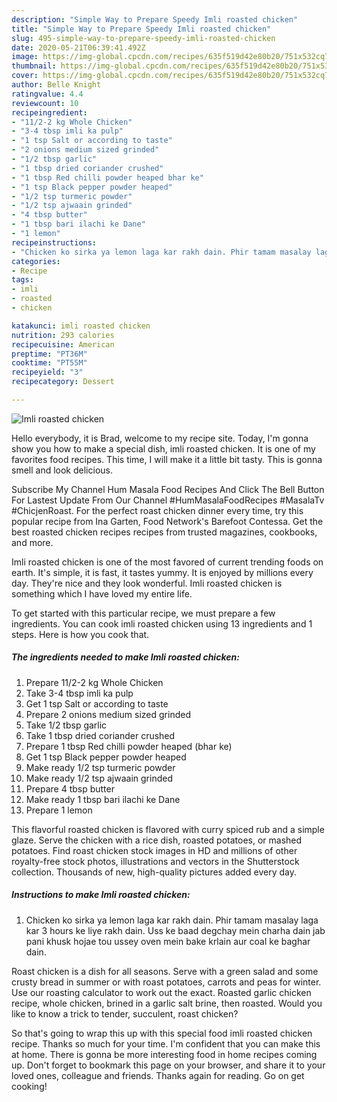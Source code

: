 ```yaml
---
description: "Simple Way to Prepare Speedy Imli roasted chicken"
title: "Simple Way to Prepare Speedy Imli roasted chicken"
slug: 495-simple-way-to-prepare-speedy-imli-roasted-chicken
date: 2020-05-21T06:39:41.492Z
image: https://img-global.cpcdn.com/recipes/635f519d42e80b20/751x532cq70/imli-roasted-chicken-recipe-main-photo.jpg
thumbnail: https://img-global.cpcdn.com/recipes/635f519d42e80b20/751x532cq70/imli-roasted-chicken-recipe-main-photo.jpg
cover: https://img-global.cpcdn.com/recipes/635f519d42e80b20/751x532cq70/imli-roasted-chicken-recipe-main-photo.jpg
author: Belle Knight
ratingvalue: 4.4
reviewcount: 10
recipeingredient:
- "11/2-2 kg Whole Chicken"
- "3-4 tbsp imli ka pulp"
- "1 tsp Salt or according to taste"
- "2 onions medium sized grinded"
- "1/2 tbsp garlic"
- "1 tbsp dried coriander crushed"
- "1 tbsp Red chilli powder heaped bhar ke"
- "1 tsp Black pepper powder heaped"
- "1/2 tsp turmeric powder"
- "1/2 tsp ajwaain grinded"
- "4 tbsp butter"
- "1 tbsp bari ilachi ke Dane"
- "1 lemon"
recipeinstructions:
- "Chicken ko sirka ya lemon laga kar rakh dain. Phir tamam masalay laga kar 3 hours ke liye rakh dain. Uss ke baad degchay mein charha dain jab pani khusk hojae tou ussey oven mein bake krlain aur coal ke baghar dain."
categories:
- Recipe
tags:
- imli
- roasted
- chicken

katakunci: imli roasted chicken 
nutrition: 293 calories
recipecuisine: American
preptime: "PT36M"
cooktime: "PT55M"
recipeyield: "3"
recipecategory: Dessert

---
```



![Imli roasted chicken](https://img-global.cpcdn.com/recipes/635f519d42e80b20/751x532cq70/imli-roasted-chicken-recipe-main-photo.jpg)

Hello everybody, it is Brad, welcome to my recipe site. Today, I'm gonna show you how to make a special dish, imli roasted chicken. It is one of my favorites food recipes. This time, I will make it a little bit tasty. This is gonna smell and look delicious.

Subscribe My Channel Hum Masala Food Recipes And Click The Bell Button For Lastest Update From Our Channel #HumMasalaFoodRecipes #MasalaTv #ChicjenRoast. For the perfect roast chicken dinner every time, try this popular recipe from Ina Garten, Food Network&#39;s Barefoot Contessa. Get the best roasted chicken recipes recipes from trusted magazines, cookbooks, and more.

Imli roasted chicken is one of the most favored of current trending foods on earth. It's simple, it is fast, it tastes yummy. It is enjoyed by millions every day. They're nice and they look wonderful. Imli roasted chicken is something which I have loved my entire life.


To get started with this particular recipe, we must prepare a few ingredients. You can cook imli roasted chicken using 13 ingredients and 1 steps. Here is how you cook that.

<!--inarticleads1-->

##### The ingredients needed to make Imli roasted chicken:

1. Prepare 11/2-2 kg Whole Chicken
1. Take 3-4 tbsp imli ka pulp
1. Get 1 tsp Salt or according to taste
1. Prepare 2 onions medium sized grinded
1. Take 1/2 tbsp garlic
1. Take 1 tbsp dried coriander crushed
1. Prepare 1 tbsp Red chilli powder heaped (bhar ke)
1. Get 1 tsp Black pepper powder heaped
1. Make ready 1/2 tsp turmeric powder
1. Make ready 1/2 tsp ajwaain grinded
1. Prepare 4 tbsp butter
1. Make ready 1 tbsp bari ilachi ke Dane
1. Prepare 1 lemon


This flavorful roasted chicken is flavored with curry spiced rub and a simple glaze. Serve the chicken with a rice dish, roasted potatoes, or mashed potatoes. Find roast chicken stock images in HD and millions of other royalty-free stock photos, illustrations and vectors in the Shutterstock collection. Thousands of new, high-quality pictures added every day. 

<!--inarticleads2-->

##### Instructions to make Imli roasted chicken:

1. Chicken ko sirka ya lemon laga kar rakh dain. Phir tamam masalay laga kar 3 hours ke liye rakh dain. Uss ke baad degchay mein charha dain jab pani khusk hojae tou ussey oven mein bake krlain aur coal ke baghar dain.


Roast chicken is a dish for all seasons. Serve with a green salad and some crusty bread in summer or with roast potatoes, carrots and peas for winter. Use our roasting calculator to work out the exact. Roasted garlic chicken recipe, whole chicken, brined in a garlic salt brine, then roasted. Would you like to know a trick to tender, succulent, roast chicken? 

So that's going to wrap this up with this special food imli roasted chicken recipe. Thanks so much for your time. I'm confident that you can make this at home. There is gonna be more interesting food in home recipes coming up. Don't forget to bookmark this page on your browser, and share it to your loved ones, colleague and friends. Thanks again for reading. Go on get cooking!
